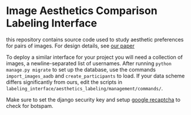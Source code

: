 # Image Aesthetics Comparison Labeling Interface

this repository contains source code used to study aesthetic preferences for pairs of images. For design details, see [our paper](https://samgoree.github.io/assets/IAQA_and_feminist_aesthetics.pdf)

To deploy a similar interface for your project you will need a collection of images, a newline-separated list of usernames. After running `python manage.py migrate` to set up the database, use the commands `import_images_aadb` and `create_participants` to load. If your data scheme differs significantly from ours, edit the scripts in `labeling_interface/aesthetics_labeling/management/commands/`.

Make sure to set the django security key and setup [google recaptcha](https://www.google.com/recaptcha/about/) to check for botspam.

